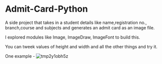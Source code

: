 # Admit-Card-Python

A side project that takes in a student details like name,registration no., branch,course and subjects and generates an admit card as an image file.

I explored modules like Image, ImageDraw, ImageFont to build this.

You can tweek values of height and width and all the other things and try it. 

One example - 
![tmp2y1obh5z](https://github.com/user-attachments/assets/4a4a4cdb-fc6e-4673-ba66-2a87c911d819)

